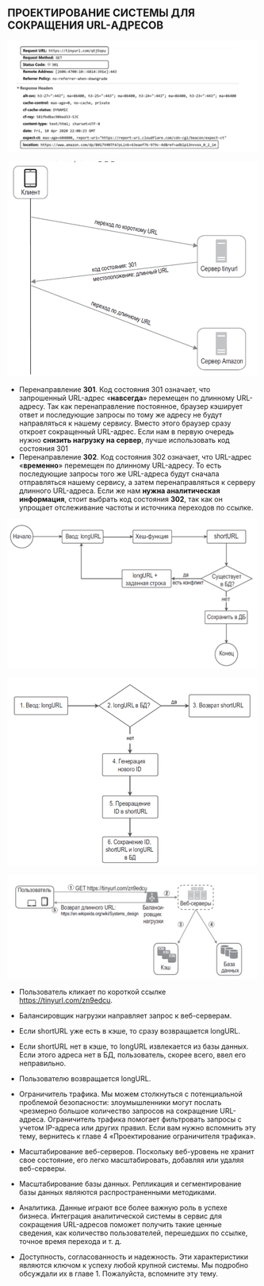 ## ПРОЕКТИРОВАНИЕ СИСТЕМЫ ДЛЯ СОКРАЩЕНИЯ URL-АДРЕСОВ

![img.png](../../../../../../../resources/pictures/img_21.png)

![img.png](../../../../../../../resources/pictures/img_20.png)

- Перенаправление **301**. Код состояния 301 означает, что запрошенный URL-адрес «**навсегда**» перемещен по длинному URL-адресу. Так как перенаправление постоянное, браузер кэширует ответ и последующие запросы по тому же адресу не будут направляться к нашему сервису. Вместо этого браузер сразу откроет сокращенный URL-адрес. Если нам в первую очередь нужно **снизить нагрузку на сервер**, лучше использовать код состояния 301
- Перенаправление **302**. Код состояния 302 означает, что URL-адрес «**временно**» перемещен по длинному URL-адресу. То есть последующие запросы того же URL-адреса будут сначала отправляться нашему сервису, а затем перенаправляться к серверу длинного URL-адреса. Если же нам **нужна аналитическая информация**, стоит выбрать код состояния **302**, так как он упрощает отслеживание частоты и источника переходов по ссылке.

![img.png](../../../../../../../resources/pictures/img_22.png)

![img.png](../../../../../../../resources/pictures/img_23.png)

![img.png](../../../../../../../resources/pictures/img_24.png)

- Пользователь кликает по короткой ссылке https://tinyurl.com/zn9edcu.
- Балансировщик нагрузки направляет запрос к веб-серверам.
- Если shortURL уже есть в кэше, то сразу возвращается longURL.
- Если shortURL нет в кэше, то longURL извлекается из базы данных. Если этого адреса нет в БД, пользователь, скорее всего, ввел его неправильно.
- Пользователю возвращается longURL.


- Ограничитель трафика. Мы можем столкнуться с потенциальной проблемой безопасности: злоумышленники могут послать чрезмерно большое количество запросов на сокращение URL-адреса. Ограничитель трафика помогает фильтровать запросы с учетом IP-адреса или других правил. Если вам нужно вспомнить эту тему, вернитесь к главе 4 «Проектирование ограничителя трафика».
- Масштабирование веб-серверов. Поскольку веб-уровень не хранит свое состояние, его легко масштабировать, добавляя или удаляя веб-серверы.
- Масштабирование базы данных. Репликация и сегментирование базы данных являются распространенными методиками.
- Аналитика. Данные играют все более важную роль в успехе бизнеса. Интеграция аналитической системы в сервис для сокращения URL-адресов поможет получить такие ценные сведения, как количество пользователей, перешедших по ссылке, точное время перехода и т. д.
- Доступность, согласованность и надежность. Эти характеристики являются ключом к успеху любой крупной системы. Мы подробно обсуждали их в главе 1. Пожалуйста, вспомните эту тему.